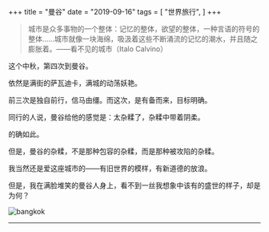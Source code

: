 +++
title = "曼谷"
date = "2019-09-16"
tags = [
    "世界旅行",
]
+++

> 城市是众多事物的一个整体：记忆的整体，欲望的整体，一种言语的符号的整体......城市就像一块海绵，吸汲着这些不断涌流的记忆的潮水，并且随之膨胀着。——看不见的城市（Italo Calvino）

这个中秋，第四次到曼谷。

依然是满街的萨瓦迪卡，满城的动荡妖艳。

前三次是独自前行，信马由缰。而这次，是有备而来，目标明确。

同行的人说，曼谷给他的感觉是：太杂糅了，杂糅中带着阴柔。

的确如此。

但是，曼谷的杂糅，不是那种包容的杂糅，而是那种被攻陷的杂糅。

我当然还是爱这座城市的——有旧世界的模样，有新道德的放浪。

但是，我在满脸堆笑的曼谷人身上，看不到一丝我想象中该有的盛世的样子，却是为何？

![bangkok](/images/bangkok.jpeg)

---